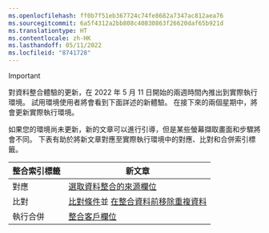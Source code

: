 ```yaml
---
ms.openlocfilehash: ff0b7f51eb367724c74fe8682a7347ac812aea76
ms.sourcegitcommit: 6a5f4312a2bb808c40830863f26620daf65b921d
ms.translationtype: HT
ms.contentlocale: zh-HK
ms.lasthandoff: 05/11/2022
ms.locfileid: "8741728"
---
```

> [!IMPORTANT]
> 對資料整合體驗的更新，在 2022 年 5 月 11 日開始的兩週時間內推出到實際執行環境。 試用環境使用者將會看到下面詳述的新體驗。 在接下來的兩個星期中，將會更新實際執行環境。
>
> 如果您的環境尚未更新，新的文章可以進行引導，但是某些螢幕擷取畫面和步驟將會不同。 下表有助於將新文章對應至實際執行環境中的對應、比對和合併索引標籤。
>
> 整合索引標籤  |新文章  |
> |---------|---------|
> |對應     |  [選取資料整合的來源欄位](../map-entities.md)       |
> |比對     | [比對條件](../match-entities.md)並 [在整合資料前移除重複資料](../remove-duplicates.md)        |
> |執行合併​​     |  [整合客戶欄位](../merge-entities.md)       |
 